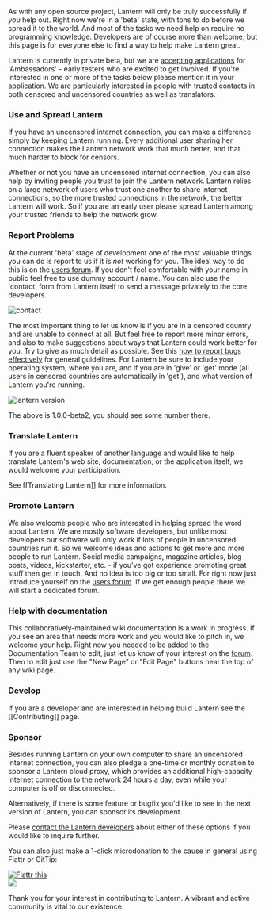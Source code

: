 As with any open source project, Lantern will only be truly successfully if _you_ help out. 
Right now we're in a 'beta' state, with tons to do before we spread it to the world. 
And most of the tasks we need help on require no programming knowledge. Developers
are of course more than welcome, but this page is for everyone else to find a way to
help make Lantern great.

Lantern is currently in private beta, but we are [accepting applications](https://docs.google.com/forms/d/11LiZoCMptcc_lj4b01It9n64gngaDPU53_ge3mhiaIM/viewform)
 for 'Ambassadors' - early testers who are excited to get involved. If you're interested in 
one or more of the tasks below please mention it in your application. We
are particularly interested in people with trusted contacts in both censored and uncensored
countries as well as translators.

### <a name="use-lantern"></a>Use and Spread Lantern

If you have an uncensored internet connection, you can make a difference simply
by keeping Lantern running. Every additional user sharing her connection makes 
the Lantern network work that much better, and that much harder to block for censors.

Whether or not you have an uncensored internet connection, you can also help
by inviting people you trust to join the Lantern network. Lantern relies on
a large network of users who trust one another to share internet connections,
so the more trusted connections in the network, the better Lantern will work. So if
you are an early user please spread Lantern among your trusted friends to help
the network grow.


### Report Problems

At the current 'beta' stage of development one of the most valuable things you can do is 
report to us if it is _not_ working for you. The ideal way to do this is on 
the [users forum](https://groups.google.com/group/lantern-users-en). If you 
don't feel comfortable with your name in public feel free to use dummy 
account / name. You can also use the 'contact' form from Lantern itself
to send a message privately to the core developers.

![contact](https://www.evernote.com/shard/s209/sh/b0ebafae-f50e-41e7-b003-11299102d348/feefe49505573ab528410b708e48b0e1/deep/0/Lantern%20and%20Welcome%20to%20Mail.png)

The most important thing to let us know is if you are in a censored country and are
unable to connect at all. But feel free to report more minor errors, and also 
to make suggestions about ways that Lantern could work better for you. Try to
give as much detail as possible. See this [how to report bugs 
effectively](http://www.chiark.greenend.org.uk/~sgtatham/bugs.html) for general 
guidelines. For Lantern be sure to include your operating system, where you are, and
if you are in 'give' or 'get' mode (all users in censored countries are automatically
in 'get'), and what version of Lantern you're running.

![lantern version](https://www.evernote.com/shard/s209/sh/dca46162-f8f4-4e19-9719-f83405a35305/0167dda5f704e71697bbe7124a8a1b79/deep/0/Lantern%20and%20Create%20New%20Page%20%C2%B7%20getlantern/lantern%20Wiki.png)

The above is 1.0.0-beta2, you should see some number there.


### <a name="other-languages"></a> Translate Lantern

If you are a fluent speaker of another language and would like to help
translate Lantern's web site, documentation, or the application itself, we
would welcome your participation.

See [[Translating Lantern]] for more information.

### Promote Lantern

We also welcome people who are interested in helping spread the word about Lantern. We
are mostly software developers, but unlike most developers our software will only work
if lots of people in uncensored countries run it. So we welcome ideas and actions to 
get more and more people to run Lantern. Social media campaigns, magazine articles, blog
posts, videos, kickstarter, etc. - if you've got experience promoting great stuff then get in touch.
And no idea is too big or too small. For right now just introduce yourself on the [users 
forum](https://groups.google.com/group/lantern-users-en). If we get enough people there 
we will start a dedicated forum.

### <a name="documentation"></a> Help with documentation

This collaboratively-maintained wiki documentation is a work in progress. If
you see an area that needs more work and you would like to pitch in, we welcome
your help. Right now you needed to be added to the Documentation Team to edit, 
just let us know of your interest on the [forum](https://groups.google.com/forum/#!forum/lantern-users-en). 
Then to edit just use the "New Page" or "Edit Page" buttons near the top of any
wiki page.

### <a name="development"></a> Develop 

If you are a developer and are interested in helping build Lantern see the [[Contributing]] page.

### <a name="sponsoring"></a> Sponsor

Besides running Lantern on your own computer to share an uncensored internet
connection, you can also pledge a one-time or monthly donation to sponsor a Lantern cloud proxy,
which provides an additional high-capacity internet connection to the network
24 hours a day, even while your computer is off or disconnected.

Alternatively, if there is some feature or bugfix you'd like to see in the next
version of Lantern, you can sponsor its development.

Please <a
href="mailto:sponsoring@getlantern.org">contact the Lantern developers</a>
about either of these options if you would like to inquire further.

You can also just make a 1-click microdonation to the cause in general using
Flattr or GitTip:

<a href="http://flattr.com/thing/854882/Team-Lantern-on-GitHub" target="_blank">
<img src="http://api.flattr.com/button/flattr-badge-large.png" alt="Flattr this" title="Flattr this" border="0" /></a><br/>
<a href="https://www.gittip.com/teamlantern/" target="_blank"><img src="http://i.imgur.com/TK0Sn.jpg" /></a>

Thank you for your interest in contributing to Lantern. A vibrant and active
community is vital to our existence.